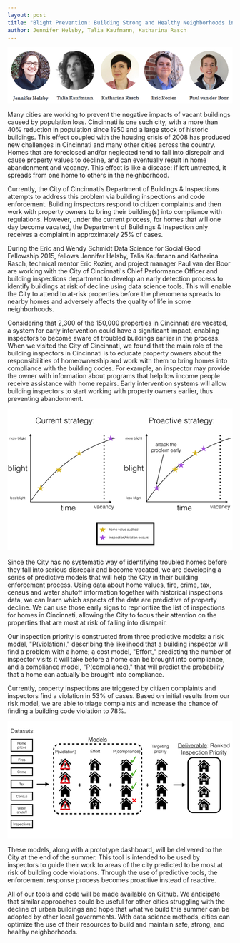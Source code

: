 ```yaml
---
layout: post
title: "Blight Prevention: Building Strong and Healthy Neighborhoods in Cincinnati"
author: Jennifer Helsby, Talia Kaufmann, Katharina Rasch
---
```


<img src="/img/posts/cincinnati.png">

Many cities are working to prevent the negative impacts of vacant buildings caused by population loss.  Cincinnati is one such city, with a more than 40% reduction in population since 1950 and a large stock of historic buildings. This effect coupled with the housing crisis of 2008 has produced new challenges in Cincinnati and many other cities across the country. Homes that are foreclosed and/or neglected tend to fall into disrepair and cause property values to decline, and can eventually result in home abandonment and vacancy. This effect is like a disease: if left untreated, it spreads from one home to others in the neighborhood. 

Currently, the City of Cincinnati’s Department of Buildings & Inspections attempts to address this problem via building inspections and code enforcement. Building inspectors respond to citizen complaints and then work with property owners to bring their building(s) into compliance with regulations. However, under the current process, for homes that will one day become vacated, the Department of Buildings & Inspection only receives a complaint in approximately 25% of cases. 

During the Eric and Wendy Schmidt Data Science for Social Good Fellowship 2015, fellows Jennifer Helsby, Talia Kaufmann and Katharina Rasch, technical mentor Eric Rozier, and project manager Paul van der Boor are working with the City of Cincinnati's Chief Performance Officer and building inspections department to develop an early detection process to identify buildings at risk of decline using data science tools. This will enable the City to attend to at-risk properties before the phenomena spreads to nearby homes and adversely affects the quality of life in some neighborhoods.

Considering that 2,300 of the 150,000 properties in Cincinnati are vacated, a system for early intervention could have a significant impact, enabling inspectors to become aware of troubled buildings earlier in the process. When we visited the City of Cincinnati, we found that the main role of the building inspectors in Cincinnati is to educate property owners about the responsibilities of homeownership and work with them to bring homes into compliance with the building codes. For example, an inspector may provide the owner with information about programs that help low income people receive assistance with home repairs. Early intervention systems will allow building inspectors to start working with property owners earlier, thus preventing abandonment. 

<img src="/img/posts/cincy-figure1.png">

Since the City has no systematic way of identifying troubled homes before they fall into serious disrepair and become vacated, we are developing a series of predictive models that will help the City in their building enforcement process. Using data about home values, fire, crime, tax, census and water shutoff information together with historical inspections data, we can learn which aspects of the data are predictive of property decline. We can use those early signs to reprioritize the list of inspections for homes in Cincinnati, allowing the City to focus their attention on the properties that are most at risk of falling into disrepair.

Our inspection priority is constructed from three predictive models: a risk model, "P(violation)," describing the likelihood that a building inspector will find a problem with a home; a cost model, "Effort," predicting the number of inspector visits it will take before a home can be brought into compliance, and a compliance model, "P(compliance)," that will predict the probability that a home can actually be brought into compliance.

Currently, property inspections are triggered by citizen complaints and inspectors find a violation in 53% of cases. Based on initial results from our risk model, we are able to triage complaints and increase the chance of finding a building code violation to 78%.

<img src="/img/posts/cincy-figure2.png">

These models, along with a prototype dashboard, will be delivered to the City at the end of the summer. This tool is intended to be used by inspectors to guide their work to areas of the city predicted to be most at risk of building code violations. Through the use of predictive tools, the enforcement response process becomes proactive instead of reactive. 

All of our tools and code will be made available on Github. We anticipate that similar approaches could be useful for other cities struggling with the decline of urban buildings and hope that what we build this summer can be adopted by other local governments. With data science methods, cities can optimize the use of their resources to build and maintain safe, strong, and healthy neighborhoods.



